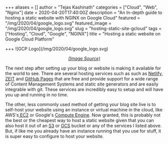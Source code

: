 +++
aliases = []
author = "Tejas Kashinath"
categories = ["Cloud", "Web", "Nginx"]
date = 2020-04-20T17:40:00Z
description = "An In-depth guide to hosting a static website with NGINX on Google Cloud"
featured = "/img/2020/04/google_logo.svg"
featured_image = "/img/2020/04/google_logo.svg"
slug = "hosting-static-site-gcloud"
tags = ["Hosting", "Cloud", "Google", "NGINX"]
title = "Hosting a static website on Google Cloud Platform"

+++
!\[GCP Logo\](/img/2020/04/google_logo.svg)

<center><a href="[https://upload.wikimedia.org/wikipedia/commons/d/d8/Google-Compute-Engine-Logo.svg](https://upload.wikimedia.org/wikipedia/commons/d/d8/Google-Compute-Engine-Logo.svg "https://upload.wikimedia.org/wikipedia/commons/d/d8/Google-Compute-Engine-Logo.svg")"><em>(Image Source)</em></a></center>

The next step after setting up your blog or website is making it available for the world to see. There are several hosting services such as such as [Netlify](https://www.netlify.com/), [ZEIT](https://vercel.com/) and [GitHub Pages](https://pages.github.com/) that are free and provide support for a wide range of Content Management Systems and static site generators and are easily integrable with git. These services are incredibly easy to setup and will have you up and running in no time. 

The other, less commonly used method of getting your blog site live is to self-host your website using an instance or virtual machine in the cloud, like AWS's[ EC2](https://aws.amazon.com/ec2/) or Google's [Compute Engine](https://cloud.google.com/compute). Now granted, this is probably not the best or the cheapest way to host a static website given that you can also host it out of an [S3]() or [GCS]() bucket or any of the services I listed above. But, if like me you already have an instance running that you use for stuff, it is super easy to configure to host your website.  